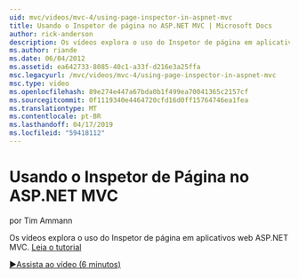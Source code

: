 ```yaml
---
uid: mvc/videos/mvc-4/using-page-inspector-in-aspnet-mvc
title: Usando o Inspetor de página no ASP.NET MVC | Microsoft Docs
author: rick-anderson
description: Os vídeos explora o uso do Inspetor de página em aplicativos web ASP.NET MVC. Leia o tutorial
ms.author: riande
ms.date: 06/04/2012
ms.assetid: ea642733-8085-40c1-a33f-d216e3a25ffa
msc.legacyurl: /mvc/videos/mvc-4/using-page-inspector-in-aspnet-mvc
msc.type: video
ms.openlocfilehash: 89e274e447a67bda0b1f499ea70041365c2157cf
ms.sourcegitcommit: 0f1119340e4464720cfd16d0ff15764746ea1fea
ms.translationtype: MT
ms.contentlocale: pt-BR
ms.lasthandoff: 04/17/2019
ms.locfileid: "59418112"
---
```

# <a name="using-page-inspector-in-aspnet-mvc"></a>Usando o Inspetor de Página no ASP.NET MVC

por Tim Ammann

Os vídeos explora o uso do Inspetor de página em aplicativos web ASP.NET MVC. [Leia o tutorial](../../overview/views/using-page-inspector-in-aspnet-mvc.md)

[&#9654;Assista ao vídeo (6 minutos)](https://channel9.msdn.com/Blogs/ASP-NET-Site-Videos/using-page-inspector-in-aspnet-mvc)
